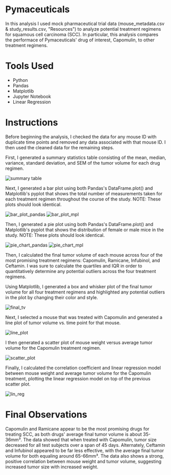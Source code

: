 # Pymaceuticals

In this analysis I used mock pharmaceutical trial data (mouse_metadata.csv & study_results.csv, "Resources") to analyze potential treatment regimens for squamous cell carcinoma (SCC). In particular, this analysis compares the performace of Pymaceuticals' drug of interest, Capomulin, to other treatment regimens.

# Tools Used

- Python
- Pandas
- Matplotlib
- Jupyter Notebook
- Linear Regression

# Instructions

Before beginning the analysis, I checked the data for any mouse ID with duplicate time points and removed any data associated with that mouse ID. I then used the cleaned data for the remaining steps.

First, I generated a summary statistics table consisting of the mean, median, variance, standard deviation, and SEM of the tumor volume for each drug regimen.

![summary table](Images/summary_table.png)

Next, I generated a bar plot using both Pandas's DataFrame.plot() and Matplotlib's pyplot that shows the total number of measurements taken for each treatment regimen throughout the course of the study. NOTE: These plots should look identical.

![bar_plot_pandas](Images/bar_plot_pandas.png) ![bar_plot_mpl](Images/bar_plot_mpl.png)

Then, I generated a pie plot using both Pandas's DataFrame.plot() and Matplotlib's pyplot that shows the distribution of female or male mice in the study. NOTE: These plots should look identical.

![pie_chart_pandas](Images/pie_chart_pandas.png) ![pie_chart_mpl](Images/pie_chart_mpl.png)

Then, I calculated the final tumor volume of each mouse across four of the most promising treatment regimens: Capomulin, Ramicane, Infubinol, and Ceftamin. I was sure to calculate the quartiles and IQR in order to quantitatively determine any potential outliers across the four treatment regimens.

Using Matplotlib, I generated a box and whisker plot of the final tumor volume for all four treatment regimens and highlighted any potential outliers in the plot by changing their color and style.

![final_tv](Images/final_tv_box_whisker.png)

Next, I selected a mouse that was treated with Capomulin and generated a line plot of tumor volume vs. time point for that mouse.

![line_plot](Images/line_plot.png)

I then generated a scatter plot of mouse weight versus average tumor volume for the Capomulin treatment regimen.

![scatter_plot](Images/scatter_plot.png)

Finally, I calculated the correlation coefficient and linear regression model between mouse weight and average tumor volume for the Capomulin treatment, plotting the linear regression model on top of the previous scatter plot.

![lin_reg](Images/lin_reg.png)

# Final Observations 

Capomulin and Ramicane appear to be the most promising drugs for treating SCC, as both drugs' average final tumor volume is about 35-36mm³. The data showed that when treated with Capomulin, tumor size decreased for all test subjects over a span of 45 days. Alternately, Ceftamin and Infubinol appeared to be far less effective, with the average final tumor volume for both equaling around 65-66mm³. The data also shows a strong, positive correlation between mouse weight and tumor volume, suggesting increased tumor size with increased weight.
